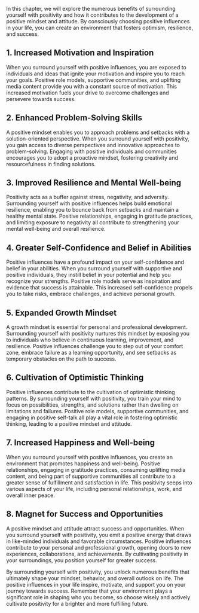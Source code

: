 
In this chapter, we will explore the numerous benefits of surrounding yourself with positivity and how it contributes to the development of a positive mindset and attitude. By consciously choosing positive influences in your life, you can create an environment that fosters optimism, resilience, and success.

## 1\. Increased Motivation and Inspiration

When you surround yourself with positive influences, you are exposed to individuals and ideas that ignite your motivation and inspire you to reach your goals. Positive role models, supportive communities, and uplifting media content provide you with a constant source of motivation. This increased motivation fuels your drive to overcome challenges and persevere towards success.

## 2\. Enhanced Problem-Solving Skills

A positive mindset enables you to approach problems and setbacks with a solution-oriented perspective. When you surround yourself with positivity, you gain access to diverse perspectives and innovative approaches to problem-solving. Engaging with positive individuals and communities encourages you to adopt a proactive mindset, fostering creativity and resourcefulness in finding solutions.

## 3\. Improved Resilience and Mental Well-being

Positivity acts as a buffer against stress, negativity, and adversity. Surrounding yourself with positive influences helps build emotional resilience, enabling you to bounce back from setbacks and maintain a healthy mental state. Positive relationships, engaging in gratitude practices, and limiting exposure to negativity all contribute to strengthening your mental well-being and overall resilience.

## 4\. Greater Self-Confidence and Belief in Abilities

Positive influences have a profound impact on your self-confidence and belief in your abilities. When you surround yourself with supportive and positive individuals, they instill belief in your potential and help you recognize your strengths. Positive role models serve as inspiration and evidence that success is attainable. This increased self-confidence propels you to take risks, embrace challenges, and achieve personal growth.

## 5\. Expanded Growth Mindset

A growth mindset is essential for personal and professional development. Surrounding yourself with positivity nurtures this mindset by exposing you to individuals who believe in continuous learning, improvement, and resilience. Positive influences challenge you to step out of your comfort zone, embrace failure as a learning opportunity, and see setbacks as temporary obstacles on the path to success.

## 6\. Cultivation of Optimistic Thinking

Positive influences contribute to the cultivation of optimistic thinking patterns. By surrounding yourself with positivity, you train your mind to focus on possibilities, strengths, and solutions rather than dwelling on limitations and failures. Positive role models, supportive communities, and engaging in positive self-talk all play a vital role in fostering optimistic thinking, leading to a positive mindset and attitude.

## 7\. Increased Happiness and Well-being

When you surround yourself with positive influences, you create an environment that promotes happiness and well-being. Positive relationships, engaging in gratitude practices, consuming uplifting media content, and being part of supportive communities all contribute to a greater sense of fulfillment and satisfaction in life. This positivity seeps into various aspects of your life, including personal relationships, work, and overall inner peace.

## 8\. Magnet for Success and Opportunities

A positive mindset and attitude attract success and opportunities. When you surround yourself with positivity, you emit a positive energy that draws in like-minded individuals and favorable circumstances. Positive influences contribute to your personal and professional growth, opening doors to new experiences, collaborations, and achievements. By cultivating positivity in your surroundings, you position yourself for greater success.

By surrounding yourself with positivity, you unlock numerous benefits that ultimately shape your mindset, behavior, and overall outlook on life. The positive influences in your life inspire, motivate, and support you on your journey towards success. Remember that your environment plays a significant role in shaping who you become, so choose wisely and actively cultivate positivity for a brighter and more fulfilling future.
